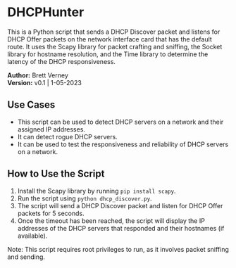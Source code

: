 # DHCPHunter

This is a Python script that sends a DHCP Discover packet and listens for DHCP Offer packets on the network interface card that has the default route. It uses the Scapy library for packet crafting and sniffing, the Socket library for hostname resolution, and the Time library to determine the latency of the DHCP responsiveness.

**Author:** Brett Verney</br>
**Version:** v0.1 | 1-05-2023

## Use Cases
- This script can be used to detect DHCP servers on a network and their assigned IP addresses.
- It can detect rogue DHCP servers.
- It can be used to test the responsiveness and reliability of DHCP servers on a network.

## How to Use the Script
1. Install the Scapy library by running `pip install scapy`.
2. Run the script using `python dhcp_discover.py`.
3. The script will send a DHCP Discover packet and listen for DHCP Offer packets for 5 seconds.
4. Once the timeout has been reached, the script will display the IP addresses of the DHCP servers that responded and their hostnames (if available).

Note: This script requires root privileges to run, as it involves packet sniffing and sending.
